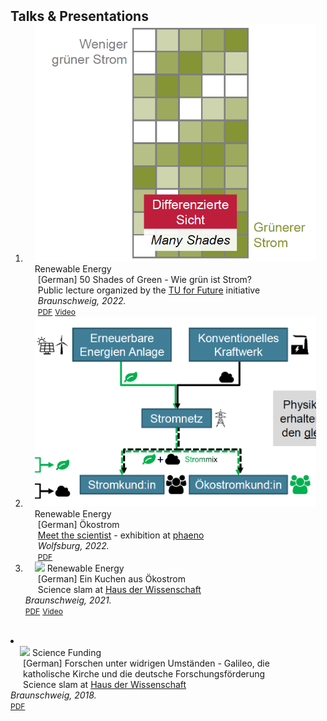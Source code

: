 <h2 id="publications" style="margin: 2px 0px -15px;">Talks & Presentations</h2>

<div class="publications">
<ol class="bibliography">

<li>
<div class="pub-row">

  <div class="col-sm-3 abbr" style="position: relative;padding-right: 15px;padding-left: 15px;">
    <img src="assets/img/50shades.png" class="teaser img-fluid z-depth-1">
    <abbr class="badge">Renewable Energy</abbr>
  </div>

  <div class="col-sm-9" style="position: relative;padding-right: 15px;padding-left: 20px;">
    <div class="title">[German] 50 Shades of Green - Wie grün ist Strom?</a></div>
    <div class="author">Public lecture organized by the <a href="https://www.tu-braunschweig.de/nachhaltigkeit/tu-for-future">TU for Future</a> initiative</div>
    <div class="periodical"><em>Braunschweig, 2022.</em></div>
    <div class="links">
      <a href="assets/files/50shades.pdf" class="btn btn-sm z-depth-0" role="button" target="_blank" style="font-size:12px;">PDF</a>
      <a href="https://www.youtube.com/live/93iLfBPBOCE?feature=share" class="btn btn-sm z-depth-0" role="button" target="_blank" style="font-size:12px;">Video</a>
    </div>
  </div>
</div>
</li>
  
<li>
<div class="pub-row">

  <div class="col-sm-3 abbr" style="position: relative;padding-right: 15px;padding-left: 15px;">
    <img src="assets/img/wisskomm_phaeno.png" class="teaser img-fluid z-depth-1">
    <abbr class="badge">Renewable Energy</abbr>
  </div>

  <div class="col-sm-9" style="position: relative;padding-right: 15px;padding-left: 20px;">
    <div class="title">[German] Ökostrom</a></div>
    <div class="author"><a href="https://magazin.tu-braunschweig.de/event/oekostrom-ist-nicht-gleich-oekostrom/">Meet the scientist</a> - exhibition at <a href="https://www.phaeno.de/veranstaltungen/wissenschaft-und-technik/">phaeno</a></div>
    <div class="periodical"><em>Wolfsburg, 2022.</em></div>
    <div class="links">
      <a href="assets/files/wisskomm_phaeno.pdf" class="btn btn-sm z-depth-0" role="button" target="_blank" style="font-size:12px;">PDF</a>
    </div>
  </div>
</div>
</li>

<li>
<div class="pub-row">

  <div class="col-sm-3 abbr" style="position: relative;padding-right: 15px;padding-left: 15px;">
    <img src="assets/img/slam_bs_2021.png" class="teaser img-fluid z-depth-1">
    <abbr class="badge">Renewable Energy</abbr>
  </div>

  <div class="col-sm-9" style="position: relative;padding-right: 15px;padding-left: 20px;">
    <div class="title">[German] Ein Kuchen aus Ökostrom</a></div>
    <div class="author">Science slam at <a href="https://www.hausderwissenschaft.org/projektvielfalt/science-slam.html">Haus der Wissenschaft</a></div></div>
    <div class="periodical"><em>Braunschweig, 2021.</em></div>
    <div class="links">
      <a href="assets/files/slam_bs_2021.pdf" class="btn btn-sm z-depth-0" role="button" target="_blank" style="font-size:12px;">PDF</a>
      <a href="https://www.youtube.com/live/aqBtbqUeIA0?feature=share&t=3158" class="btn btn-sm z-depth-0" role="button" target="_blank" style="font-size:12px;">Video</a>
    </div>
  </div>
</div>
</li>
  
<br>

<li>
<div class="pub-row">

  <div class="col-sm-3 abbr" style="position: relative;padding-right: 15px;padding-left: 15px;">
    <img src="assets/img/slam_bs_2018.png" class="teaser img-fluid z-depth-1">
    <abbr class="badge">Science Funding</abbr>
  </div>

  <div class="col-sm-9" style="position: relative;padding-right: 15px;padding-left: 20px;">
    <div class="title">[German] Forschen unter widrigen Umständen - Galileo, die katholische Kirche und die deutsche Forschungsförderung</a></div>
    <div class="author">Science slam at <a href="https://www.hausderwissenschaft.org/projektvielfalt/science-slam.html">Haus der Wissenschaft</a></div></div>
    <div class="periodical"><em>Braunschweig, 2018.</em></div>
    <div class="links">
      <a href="assets/files/slam_bs_2018.pdf" class="btn btn-sm z-depth-0" role="button" target="_blank" style="font-size:12px;">PDF</a>
    </div>
  </div>
</div>
</li>
  
<br>

</ol>
</div>
